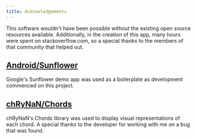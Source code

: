 ```yaml
---
title: Acknowledgements
---
```


This software wouldn't have been possible without the existing open source resources available.  Additionally, in the creation of this app, many hours were spent on stackoverflow.com, so a special thanks to the members of that community that helped out.

## [Android/Sunflower](https://github.com/android/sunflower)

Google's Sunflower demo app was used as a boilerplate as development commenced on this project.  

## [chRyNaN/Chords](https://github.com/chRyNaN/chords)

chRyNaN's Chords library was used to display visual representations of each chord.  A special thanks to the developer for working with me on a bug that was found.
